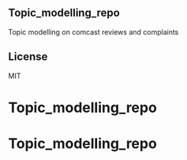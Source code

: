 ## Topic_modelling_repo

Topic modelling on comcast reviews and complaints

## License

MIT
# Topic_modelling_repo
# Topic_modelling_repo

